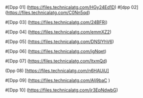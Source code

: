


#[Dpp 01]
(https://files.technicalatg.com/HGy24Ed1D)
#[dpp 02] (https://files.technicalatg.com/C0Nn5qd)

#[Dpp 03] (https://files.technicalatg.com/24BFRi)

#[Dpp 04] (https://files.technicalatg.com/emmXZ2)

#[Dpp 05] (https://files.technicalatg.com/DNSlYhV6)

#[Dpp 06] (https://files.technicalatg.com/igNqet)

#[Dpp 07] (https://files.technicalatg.com/ltxmQd)

(Dpp 08)
[https://files.technicalatg.com/n6HAUiU]

#[Dpp 09]
(https://files.technicalatg.com/Alj9baC )

#[Dpp 10] (https://files.technicalatg.com/jr3EpNdwbG)
